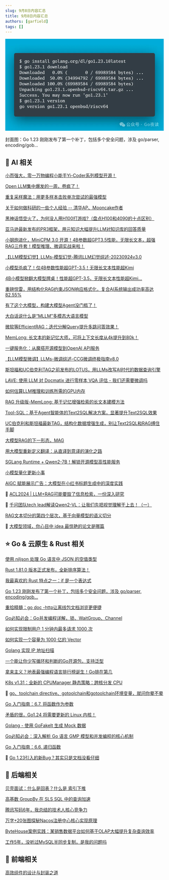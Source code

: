```yaml
---
slug: 9月8日内容汇总
title: 9月8日内容汇总
authors: [garfield]
tags: []
---
```


![alt text](image.png)

封面图：Go 1.23 刚刚发布了第一个补丁，包括多个安全问题，涉及 go/parser, encoding/gob...

## 🌟 AI 相关

[小而强大，零一万物编程小能手Yi-Coder系列模型开源！](https://mp.weixin.qq.com/s/zZcysXVelYA_SlYbe_5v5A)

[Open LLM集中爆发的一周，卷疯了！](https://mp.weixin.qq.com/s/qxljn6k-m0TeUcfrQdgSDw)

[重复采样魔法：用更多样本击败单次尝试的最强模型](https://mp.weixin.qq.com/s/OVVbQTYEEn0YC6vmpkj0Jg)

[关于如何做科研的一些个人经验 -- 清华AP、Mooncake作者](https://mp.weixin.qq.com/s/AddZZP9U0ii3A_df0WpUdw)

[黑神话悟空火了，为何没人用H100打游戏?（盘点H100和4090的十点区别）](https://mp.weixin.qq.com/s/VixZaR1t7kXyf2rq6Y7zgA)

[亚马逊最新发布的PR3框架，用元知识大幅提升LLM对知识库的回答质量](https://mp.weixin.qq.com/s/XCMm7FKAs_kOVf1lFt92Zw)

[小钢炮进化，MiniCPM 3.0 开源！4B参数超GPT3.5性能，无限长文本，超强RAG三件套！模型推理、微调实战来啦！](https://mp.weixin.qq.com/s/rbrdlUTCoNoyCqiDlisexA)

[【LLM模型幻觉】LLMs-模型幻觉-腾讯LLM幻觉综述-20230924v3.0](https://mp.weixin.qq.com/s/i-3zK2EBwwsWkrUzZb3g8w)

[小模型杀疯了！仅4B参数性能超GPT-3.5！无限长文本性能超Kimi](https://mp.weixin.qq.com/s/qJM9OTDHS3pJB9ozFuRP1g)

[4B小模型掀翻大模型牌桌！性能超GPT-3.5，无限长文本性能超Kimi...](https://mp.weixin.qq.com/s/TIm-k2AOac_2Pcj6o_z6Sw)

[重磅惊雷，用结构化RAG约束JSON响应格式化，复合AI系统输出成功率高达82.55%](https://mp.weixin.qq.com/s/puRaNCWgnf3hTJhjV4jHrw)

[有了这个大模型，构建大模型Agent没门槛了！](https://mp.weixin.qq.com/s/aZ0VdYvAatkJ-ap2vW0ImA)

[大白话说什么是“MLLM”多模态大语言模型](https://mp.weixin.qq.com/s/yPO86WLSnyF4VnmQYrNZvA)

[微软等EfficientRAG：迭代分解Query提升多跳问答效果！](https://mp.weixin.qq.com/s/sYskxrlG2X5Ozr1dDn4xzw)

[MemLong: 长文本的新记忆大师，可将上下文长度从4k提升到80k！](https://mp.weixin.qq.com/s/XOh5w5DVKlzVxMXkK8NsDg)

[一键服务化：从魔搭开源模型到OpenAI API服务](https://mp.weixin.qq.com/s/Lw_z_uDg2yjUYRHhDs0VGw)

[【LLM模型微调】LLMs-微调综述-CCG微调终极指南v8.0](https://mp.weixin.qq.com/s/Ke-oYh1jL1xfGK-aK4PVIg)

[斯坦福和UC伯克利TAG之前发布的LOTUS，用LLMs改写AI时代的数据查询引擎](https://mp.weixin.qq.com/s/WJA98a2fS1HSg7adjGFdOg)

[LAVE: 使用 LLM 对 Docmatix 进行零样本 VQA 评估 - 我们还需要微调吗](https://mp.weixin.qq.com/s/W6oQ1vDQ7nc83RX-UcVEiA)

[如何估算LLM推理和训练所需的GPU内存](https://mp.weixin.qq.com/s/zCaIEFXIMjW0JwhLSX8skg)

[RAG 升级版-MemLong: 基于记忆增强检索的长文本建模方法](https://mp.weixin.qq.com/s/H61Y4WI9IiW7Am9CGY3OYQ)

[Tool-SQL：基于Agent智能体的Text2SQL解决方案，显著提升Text2SQL效果](https://mp.weixin.qq.com/s/YizHljFDhiNkL4SNv14gpg)

[UC伯克利和斯坦福最新TAG，结构化数据增强生成，别让Text2SQL和RAG缚住手脚](https://mp.weixin.qq.com/s/pK6iMHgUWFjqGHcN1wC_9Q)

[大模型RAG的下一形态，MAG](https://mp.weixin.qq.com/s/tLDSjRUdeafz0wc7xnUGvA)

[用大模型重新定义翻译：从直译到意译的演化之路](https://mp.weixin.qq.com/s/6UZpC8z9uyS_kZB82KwmGw)

[SGLang Runtime + Qwen2-7B！解锁开源模型高性能服务](https://mp.weixin.qq.com/s/tyG6hDIf3XmWvw6t6SPOFA)

[小模型量化更新小事](https://mp.weixin.qq.com/s/CZ3BvxYe3fBmU15qeTY-NA)

[AIGC 赋能展示广告：大模型在小红书标题生成中的深度实践](https://mp.weixin.qq.com/s/oPI8veIHxQSgibBP4ChFAw)

🌟 [ACL2024 | LLM+RAG可能要毁了信息检索，一份深入研究](https://mp.weixin.qq.com/s/ajThtYSONDgIK79NvXeNRQ)

🌟 [千问团队tech lead解读Qwen2-VL：让我们先把视觉理解干上去！（一）](https://mp.weixin.qq.com/s/KV69BI6wCJbyKJ2imHCUcQ)

[RAG文本切分的第四个层次，基于向量模型的语义切分](https://mp.weixin.qq.com/s/zJHEyaHMyRv-dyR6VIMQLg)

🌟 [大模型领域，你心目中 idea 最惊艳的论文是哪篇](https://mp.weixin.qq.com/s/rEVpWdxDn0ZTLYtXpgkAUQ)

## ⭐️ Go & 云原生 & Rust 相关

[使用 niljson 处理 Go 语言中 JSON 的空值类型](https://mp.weixin.qq.com/s/tmty8DRSdsW4pfja5q2sDQ)

[Rust 1.81.0 版本正式发布，全新排序算法！](https://mp.weixin.qq.com/s/bvtfW-zaooBFqW_edfRsGQ)

[我最喜欢的 Rust 特点之一：if 是一个表达式](https://mp.weixin.qq.com/s/YpSfkWvzTO9tR5wK1Y8nuw)

[Go 1.23 刚刚发布了第一个补丁，包括多个安全问题，涉及 go/parser, encoding/gob...](https://mp.weixin.qq.com/s/90vc1B9nSbb3Y2JCql98VA)

[重拾精髓：go doc -http让离线包文档浏览更便捷](https://mp.weixin.qq.com/s/ReB7_Cl8CpHY5oaUQAuvXA)

[Go必知必会：Go并发编程详解，锁、WaitGroup、Channel](https://mp.weixin.qq.com/s/aN6SuLNzeeeMRYyXWD1V8w)

[如何实现限制用户 1 分钟内最多请求 1000 次](https://mp.weixin.qq.com/s/c3qr-XUhZZUyzgHlMZEwzw)

[如何实现一个容量为 1000 亿的 Vector](https://mp.weixin.qq.com/s/7PmMOaIV-33wdUz_oj4j1g)

[Golang 实现 IP 地址扫描](https://mp.weixin.qq.com/s/Eom7V2yQXIkP8GINHcdS7Q)

[一个能让你少写循环和判断的Go开源包，支持泛型](https://mp.weixin.qq.com/s/zX4GOZb-FO8Pq9qxthMiLQ)

[拿来主义？地表最强编程语言排行榜诞生！Go排在第几](https://mp.weixin.qq.com/s/Qbq4cklTDFpqU-h4qFXoUQ)

[K8s v1.31：全新的 CPUManager 静态策略：跨核分发 CPU](https://mp.weixin.qq.com/s/nVholtjJImRx2I2RPn3qCw)

🌟 [go、toolchain directive、gotoolchain和gotoolchain环境变量，就问你晕不晕](https://mp.weixin.qq.com/s/xBaadsv--4ZrnAjJwzLIqQ)

[Go 入门指南：6.7. 将函数作为参数](https://mp.weixin.qq.com/s/bqOMcqYBrDTkCBneLZy-ow)

[矛盾的很，Go1.24 将需要更新的 Linux 内核！](https://mp.weixin.qq.com/s/_xSmLFfwTdfLdv8zfPxFNQ)

[Golang - 使用 GoFakeIt 生成 Mock 数据](https://mp.weixin.qq.com/s/G5wy-llHSqmOGGN_9B6vbg)

[Go必知必会：深入解析 Go 语言 GMP 模型和并发编程的核心机制](https://mp.weixin.qq.com/s/i3Ru6vmbK69e6TSdyxxNCA)

[Go 入门指南：6.6. 递归函数](https://mp.weixin.qq.com/s/y8vlN20ppt37xNz9ym5J9g)

🌟 [Go 1.23引入的新Bug？其实只是文档没看仔细](https://mp.weixin.qq.com/s/DM0JG1WwdTl2oBvaDYbKdQ)

## 📒 后端相关

[贝壳面试：什么是回表？什么是 索引下推](https://mp.weixin.qq.com/s/YRWw15k5zvSlaESzXh1MtQ)

[高基数 GroupBy 在 SLS SQL 中的查询加速](https://mp.weixin.qq.com/s/nvQiXgcg1SJFskMQZBCT4Q)

[腾讯写码6年，我总结的技术人核心竞争力](https://mp.weixin.qq.com/s/EFi1GzHy5qAx9Ixnppoybw)

[万字+20张图探秘Nacos注册中心核心实现原理](https://mp.weixin.qq.com/s/_3mvS8zUTz0U5hOm6bZYmQ)

[ByteHouse案例实践：某销售数据平台如何基于OLAP大幅提升复杂查询效率](https://mp.weixin.qq.com/s/mBFuOxLanvP44osnbfOlJg)

[工作5年，没听过MySQL半同步复制，是我的问题吗](https://mp.weixin.qq.com/s/8rGCJMqK073HBdgRb4fmZg)

## 📒 前端相关

[高效组件的设计与封装之道](https://mp.weixin.qq.com/s/Tm4O-YuVesjbzNMDu9CQDQ)
